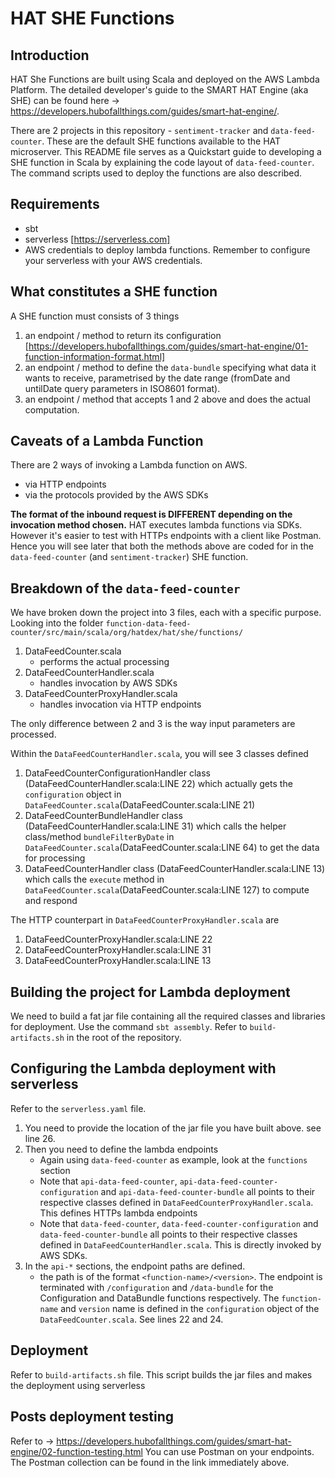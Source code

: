 # HAT SHE Functions

## Introduction
HAT She Functions are built using Scala and deployed on the AWS Lambda Platform. The detailed developer's 
guide to the SMART HAT Engine (aka SHE) can be found here -> https://developers.hubofallthings.com/guides/smart-hat-engine/.

There are 2 projects in this repository - `sentiment-tracker` and `data-feed-counter`. These are the default
SHE functions available to the HAT microserver. This README file serves as a Quickstart guide to developing 
a SHE function in Scala by explaining the code layout of `data-feed-counter`. The command scripts used to
deploy the functions are also described.

## Requirements
* sbt
* serverless [https://serverless.com]
* AWS credentials to deploy lambda functions. Remember to configure your serverless with your AWS credentials.

## What constitutes a SHE function
A SHE function must consists of 3 things
1. an endpoint / method to return its configuration [https://developers.hubofallthings.com/guides/smart-hat-engine/01-function-information-format.html]
2. an endpoint / method to define the `data-bundle` specifying what data it wants to receive, parametrised by the date range (fromDate and untilDate query parameters in ISO8601 format).
3. an endpoint / method that accepts 1 and 2 above and does the actual computation.

## Caveats of a Lambda Function
There are 2 ways of invoking a Lambda function on AWS.
* via HTTP endpoints
* via the protocols provided by the AWS SDKs

**The format of the inbound request is DIFFERENT depending on the invocation method chosen.** HAT executes
lambda functions via SDKs. However it's easier to test with HTTPs endpoints with a client like Postman. Hence
you will see later that both the methods above are coded for in the `data-feed-counter` (and `sentiment-tracker`)
SHE function.

## Breakdown of the `data-feed-counter`
We have broken down the project into 3 files, each with a specific purpose.
Looking into the folder `function-data-feed-counter/src/main/scala/org/hatdex/hat/she/functions/`
1. DataFeedCounter.scala
    * performs the actual processing
2. DataFeedCounterHandler.scala
    * handles invocation by AWS SDKs
3. DataFeedCounterProxyHandler.scala
    * handles invocation via HTTP endpoints

The only difference between 2 and 3 is the way input parameters are processed.

Within the `DataFeedCounterHandler.scala`, you will see 3 classes defined
1. DataFeedCounterConfigurationHandler class (DataFeedCounterHandler.scala:LINE 22) which actually gets the `configuration` object in `DataFeedCounter.scala`(DataFeedCounter.scala:LINE 21)
2. DataFeedCounterBundleHandler class (DataFeedCounterHandler.scala:LINE 31) which calls the helper class/method `bundleFilterByDate` in `DataFeedCounter.scala`(DataFeedCounter.scala:LINE 64) to get the data for processing
3. DataFeedCounterHandler class (DataFeedCounterHandler.scala:LINE 13) which calls the `execute` method in `DataFeedCounter.scala`(DataFeedCounter.scala:LINE 127) to compute and respond

The HTTP counterpart in `DataFeedCounterProxyHandler.scala` are
1. DataFeedCounterProxyHandler.scala:LINE 22
2. DataFeedCounterProxyHandler.scala:LINE 31
3. DataFeedCounterProxyHandler.scala:LINE 13

## Building the project for Lambda deployment
We need to build a fat jar file containing all the required classes and libraries for deployment. Use the command `sbt assembly`.
Refer to `build-artifacts.sh` in the root of the repository.

## Configuring the Lambda deployment with serverless
Refer to the `serverless.yaml` file.
1. You need to provide the location of the jar file you have built above. see line 26.
2. Then you need to define the lambda endpoints
    * Again using `data-feed-counter` as example, look at the `functions` section
    * Note that `api-data-feed-counter`, `api-data-feed-counter-configuration` and `api-data-feed-counter-bundle` all points
    to their respective classes defined in `DataFeedCounterProxyHandler.scala`. This defines HTTPs lambda endpoints
    * Note that `data-feed-counter`, `data-feed-counter-configuration` and `data-feed-counter-bundle` all points
    to their respective classes defined in `DataFeedCounterHandler.scala`. This is directly invoked by AWS SDKs.
3. In the `api-*` sections, the endpoint paths are defined.
    * the path is of the format `<function-name>/<version>`. The endpoint is terminated with `/configuration` and `/data-bundle` for the 
    Configuration and DataBundle functions respectively. The `function-name` and `version` name is defined in the 
    `configuration` object of the `DataFeedCounter.scala`. See lines 22 and 24.

## Deployment
Refer to `build-artifacts.sh` file. This script builds the jar files and makes the deployment using serverless

## Posts deployment testing
Refer to -> https://developers.hubofallthings.com/guides/smart-hat-engine/02-function-testing.html
You can use Postman on your endpoints. The Postman collection can be found in the link immediately above.


